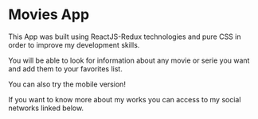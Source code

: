 # Movies App

This App was built using ReactJS-Redux technologies and pure CSS in order to improve my development skills.

You will be able to look for information about any movie or serie you want and add them to your favorites list.

You can also try the mobile version!

If you want to know more about my works you can access to my social networks linked below.
